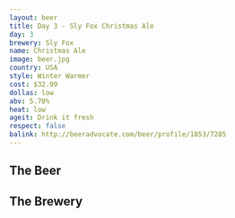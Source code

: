 ```yaml
---
layout: beer
title: Day 3 - Sly Fox Christmas Ale
day: 3
brewery: Sly Fox
name: Christmas Ale
image: beer.jpg
country: USA
style: Winter Warmer
cost: $32.99
dollas: low
abv: 5.70%
heat: low
ageit: Drink it fresh
respect: false
balink: http://beeradvocate.com/beer/profile/1853/7285
---
```

## The Beer

## The Brewery

